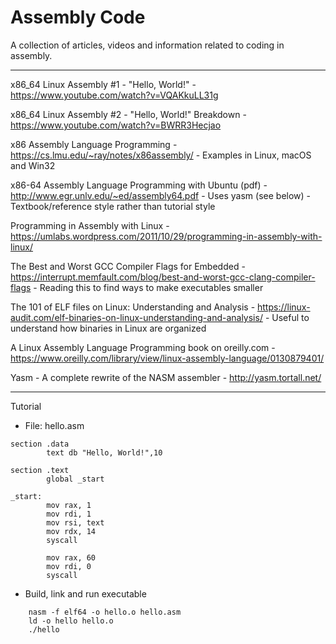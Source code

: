 # Assembly Code

A collection of articles, videos and information related to coding in assembly.


----

x86_64 Linux Assembly #1 - "Hello, World!"
    - https://www.youtube.com/watch?v=VQAKkuLL31g

x86_64 Linux Assembly #2 - "Hello, World!" Breakdown
    - https://www.youtube.com/watch?v=BWRR3Hecjao

x86 Assembly Language Programming
    - https://cs.lmu.edu/~ray/notes/x86assembly/
    - Examples in Linux, macOS and Win32

x86-64 Assembly Language Programming with Ubuntu (pdf)
    - http://www.egr.unlv.edu/~ed/assembly64.pdf
    - Uses yasm (see below)
    - Textbook/reference style rather than tutorial style

Programming in Assembly with Linux
    - https://umlabs.wordpress.com/2011/10/29/programming-in-assembly-with-linux/

The Best and Worst GCC Compiler Flags for Embedded
    - https://interrupt.memfault.com/blog/best-and-worst-gcc-clang-compiler-flags
    - Reading this to find ways to make executables smaller

The 101 of ELF files on Linux: Understanding and Analysis
    - https://linux-audit.com/elf-binaries-on-linux-understanding-and-analysis/
    - Useful to understand how binaries in Linux are organized

A Linux Assembly Language Programming book on oreilly.com
    - https://www.oreilly.com/library/view/linux-assembly-language/0130879401/

Yasm - A complete rewrite of the NASM assembler
    - http://yasm.tortall.net/

----

Tutorial

- File: hello.asm

```
section .data
        text db "Hello, World!",10

section .text
        global _start

_start:
        mov rax, 1
        mov rdi, 1
        mov rsi, text
        mov rdx, 14
        syscall

        mov rax, 60
        mov rdi, 0
        syscall

```

- Build, link and run executable
```
    nasm -f elf64 -o hello.o hello.asm
    ld -o hello hello.o
    ./hello
```

